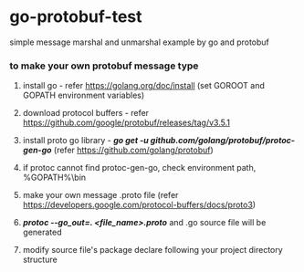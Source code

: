 # go-protobuf-test

simple message marshal and unmarshal example by go and protobuf

### to make your own protobuf message type

1) install go - refer https://golang.org/doc/install (set GOROOT and GOPATH environment variables)

2) download protocol buffers - refer https://github.com/google/protobuf/releases/tag/v3.5.1

3) install proto go library - ***go get -u github.com/golang/protobuf/protoc-gen-go*** (refer https://github.com/golang/protobuf)

4) if protoc cannot find protoc-gen-go, check environment path, %GOPATH%\bin

5) make your own message .proto file (refer https://developers.google.com/protocol-buffers/docs/proto3)

6) ***protoc --go_out=. <file_name>.proto*** and .go source file will be generated

7) modify source file's package declare following your project directory structure






